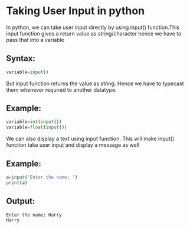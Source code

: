 # Taking User Input in python

In python, we can take user input directly by using input() function.This input function gives a return value as string/character hence we have to pass that into a variable

## Syntax:

```python
variable=input()
```

But input function returns the value as string. Hence we have to typecast them whenever required to another datatype.

## Example:

```python
variable=int(input())
variable=float(input())
```

We can also display a text using input function. This will make input() function take user input and display a message as well

## Example:

```python
a=input("Enter the name: ")
print(a)
```

## Output:

```
Enter the name: Harry
Harry
```
